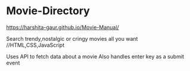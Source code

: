 # Movie-Directory
https://harshita-gaur.github.io/Movie-Manual/

Search trendy,nostalgic or cringy movies all you want
//HTML,CSS,JavaScript


Uses API to fetch data about a movie
Also handles enter key as a submit event
